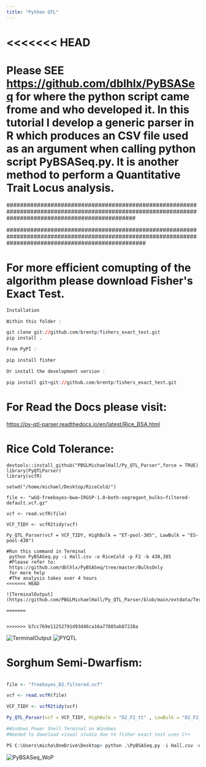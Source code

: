 ```yaml
---
title: "Python QTL"
---
```

<<<<<<< HEAD
=======

# Please SEE https://github.com/dblhlx/PyBSASeq for where the python script came frome and who developed it. In this tutorial I develop a generic parser in R which produces an CSV file used as an argument when calling python script PyBSASeq.py. It is another method to perform a Quantitative Trait Locus analysis. 
######################################################################################################################################################



#########################################################################################################################################################
# For more efficient comupting of the algorithm please download Fisher's Exact Test.

```r
Installation

Within this folder :

git clone git://github.com/brentp/fishers_exact_test.git
pip install .

From PyPI :

pip install fisher

Or install the development version :

pip install git+git://github.com/brentp/fishers_exact_test.git
```


# For Read the Docs please visit:
https://py-qtl-parser.readthedocs.io/en/latest/Rice_BSA.html

# Rice Cold Tolerance:


```{r QTL}
devtools::install_github("PBGLMichaelHall/Py_QTL_Parser",force = TRUE)
library(PyQTLParser)
library(vcfR)

setwd("/home/michael/Desktop/RiceCold/")

file <- "wGQ-freebayes~bwa~IRGSP-1.0~both-segregant_bulks~filtered-default.vcf.gz"

vcf <- read.vcfR(file)

VCF_TIDY <- vcfR2tidy(vcf)

Py_QTL_Parser(vcf = VCF_TIDY, HighBulk = "ET-pool-385", LowBulk = "ES-pool-430")

#Run this command in Terminal
 python PyBSASeq.py -i Hall.csv -o RiceCold -p F2 -b 430,385
 #Please refer to:
 https://github.com/dblhlx/PyBSASeq/tree/master/BulksOnly
 for more help
 #The analysis takes over 4 hours
<<<<<<< HEAD
 
![TerminalOutput](https://github.com/PBGLMichaelHall/Py_QTL_Parser/blob/main/extdata/TerminalOutput.png)
 
=======


>>>>>>> b7cc769e11252791d93d46ca16a77885ab87228a
```
![TerminalOutput](https://user-images.githubusercontent.com/93121277/156781414-34d8517f-10cc-4bf7-bc2a-f09bb1f2b678.png)
![PYQTL](https://user-images.githubusercontent.com/93121277/156782187-5c642bbb-a09a-4b62-84f0-cd44857c2c07.png)

# Sorghum Semi-Dwarfism:
```r

file <- "freebayes_D2.filtered.vcf"

vcf <- read.vcfR(file)

VCF_TIDY <- vcfR2tidy(vcf)

Py_QTL_Parser(vcf = VCF_TIDY, HighBulk = "D2_F2_tt" , LowBulk = "D2_F2_TT")

#Windows Power Shell Terminal on Windows
#Needed to download visual studio due to fisher exact test uses C++

PS C:\Users\micha\OneDrive\Desktop> python .\PyBSASeq.py -i Hall.csv -o Sorghum -p F2 --smooth TRUE -c 99,5,6,1 -b 45,38 -v .01,.01 -s 5000000,10000 -m 100,3
```

![PyBSASeq_WoP](https://user-images.githubusercontent.com/93121277/175874372-62ef4747-2eeb-415b-9db9-6635c98f5ebb.png)



